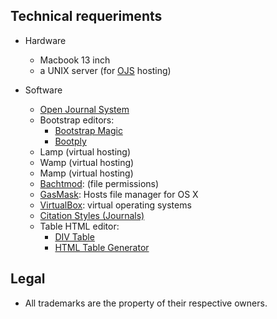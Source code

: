 ## Technical requeriments ##

* Hardware
     - Macbook 13 inch
     - a UNIX server (for [OJS](https://pkp.sfu.ca/ojs/) hosting)
    
* Software
     - [Open Journal System]((https://pkp.sfu.ca/ojs/))
     - Bootstrap editors:
          * [Bootstrap Magic](https://pikock.github.io/bootstrap-magic/)
          * [Bootply](https://www.bootply.com/)
     - Lamp (virtual hosting)
     - Wamp (virtual hosting)
     - Mamp (virtual hosting)
     - [Bachtmod](http://www.lagentesoft.com/batchmod/): (file permissions)
     - [GasMask](https://github.com/2ndalpha/gasmask): Hosts file manager for OS X
     - [VirtualBox](http://virtualbox.org): virtual operating systems
     - [Citation Styles (Journals)](https://github.com/citation-style-language/journals)
     - Table HTML editor:
          * [DIV Table](https://divtable.com/generator/)
          * [HTML Table Generator](https://www.tablesgenerator.com/html_tables)

## Legal ##

* All trademarks are the property of their respective owners.